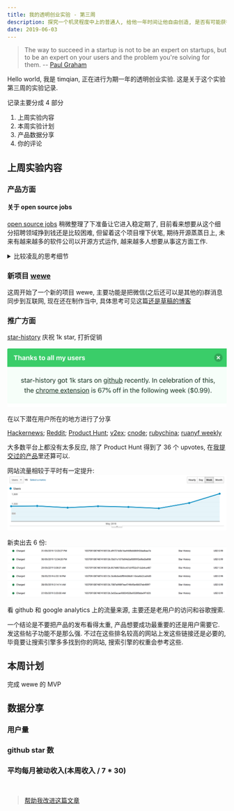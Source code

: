 ```yaml
---
title: 我的透明创业实验 - 第三周
description: 探究一个机灵程度中上的普通人, 给他一年时间让他自由创造, 是否有可能获得1000美元每月的被动收入. 
date: 2019-06-03
---
```


> The way to succeed in a startup is not to be an expert on startups, but to be an expert on your users and the problem you're solving for them. -- [Paul Graham](http://www.paulgraham.com/before.html)

Hello world, 我是 timqian, 正在进行为期一年的透明创业实验. 这是关于这个实验第三周的实验记录.

记录主要分成 4 部分
1. 上周实验内容
2. 本周实验计划
3. 产品数据分享
4. 你的评论

## 上周实验内容

### 产品方面

#### 关于 open source jobs

[open source jobs](https://github.com/t9tio/open-source-jobs) 稍微整理了下准备让它进入稳定期了, 目前看来想要从这个细分招聘领域挣到钱还是比较困难, 但留着这个项目埋下伏笔, 期待开源蒸蒸日上, 未来有越来越多的软件公司以开源方式运作, 越来越多人想要从事这方面工作. 

<details>
<summary>比较凌乱的思考细节</summary>
open-source-jobs 是开始实验的这几周所花时间最多的项目, 它的起源是大概一两个月之前收集了一张 *在招聘工程师的开源项目列表*. 意外在 [Reddit]() 得到了很多认同, 然后又看到一些小众招聘网站做的不错, 什么[瑞士码农招聘(链接找不到了)]() 之类, 做的还可以. 
我就在想, open-source-jobs 这个细分找工作市场, 总归比*瑞士码农招聘* 稍微更大众一些, 于是就想着做一个类似网站, 希望有许多人注册, 比较大的访问量. 然后那些开源组织就会想要来投放招聘广告.
于是投入了应该有 3 周时间, 做了网站. 然后还做一个 [help-wanted](https://oo.t9t.io/help-wanted) 板块, 收集 github 上 "help-wanted" tagged issue. 想着可以引流. 但是其实这个需求不是那么足, 起不到引流的作用, 反而让我不能再把这个项目称做 open-source-jobs, 换成了一个拗口, 并且不太容易通过搜索引擎搜到的名字: "open-opptunities".
所以最后我决定, 把 open-source-jobs 又改回了这个名字, 一会儿准备把 readme 也变回最初的模样: 直接列出提供工作机会的开源项目. 以最直接的方式提供用户价值. 

最后, 也发现了有人在[做类似的工作](https://www.fossjobs.net/) 已经做了有段时间, 一直只是一个未能盈利的 side project, 间接表明这个市场目前想挣到钱还是比较困难.

- 访问量不是一蹴而就的, 要有耐心
- brand 是很重要的, 从 open-source-jobs 改名为 open-opptunities, 就少了一个很重要的流量渠道: 搜索引擎, 原来 open source jobs 一下子就可以搜到, 现在搜 open opptunities, 这个词太大众了, 翻几页也找不到你的项目

</details>

### 新项目 [wewe](https://github.com/t9tio/wewe)

这周开始了一个新的项目 wewe, 主要功能是把微信(之后还可以是其他的)群消息同步到互联网, 现在还在制作当中, 具体思考可见这篇[还是草稿的博客](/drafts/wewe.html)

### 推广方面

[star-history](https://star-history.t9t.io) 庆祝 1k star, 打折促销

![](https://raw.githubusercontent.com/timqian/images/master/Screen%20Shot%202019-06-03%20at%203.01.25%20PM.png)

在以下潜在用户所在的地方进行了分享

[Hackernews](https://news.ycombinator.com/item?id=20020249); [Reddit](https://www.reddit.com/r/programming/comments/btjag9/starhistory_the_missing_star_history_graph_of/); [Product Hunt](https://www.producthunt.com/posts/star-history); [v2ex](https://www.v2ex.com/t/568062); [cnode](https://cnodejs.org/topic/5ceb95f54036f24194cf6e8e); [rubychina](https://ruby-china.org/topics/38574); [ruanyf weekly](https://github.com/ruanyf/weekly/issues/589)

大多数平台上都没有太多反应, 除了 Product Hunt 得到了 36 个 upvotes, 在[我提交过的产品](https://www.producthunt.com/@tim_qian/submitted)里还算可以.

网站流量相较于平时有一定提升:
![](https://raw.githubusercontent.com/timqian/images/master/Screen%20Shot%202019-06-03%20at%202.30.52%20PM.png)

新卖出去 6 份:
![](https://raw.githubusercontent.com/timqian/images/master/Screen%20Shot%202019-06-03%20at%2010.23.55%20AM.png)

看 github 和 google analytics 上的流量来源, 主要还是老用户的访问和谷歌搜索. 

一个结论是不要把产品的发布看得太重, 产品想要成功最重要的还是用户需要它. 发这些帖子功能不是那么强. 不过在这些排名较高的网站上发这些链接还是必要的, 毕竟要让搜索引擎多多找到你的网站, 搜索引擎的权重会参考这些. 

## 本周计划

完成 wewe 的 MVP

## 数据分享

### 用户量
<canvas id="userChart"></canvas>

### github star 数
<canvas id="starChart"></canvas>

### 平均每月被动收入(本周收入 / 7 * 30)
<canvas id="incomeChart"></canvas>

<br/>

> [帮助我改进这篇文章](https://github.com/t9tio/blog/blob/master/source/_posts/t9t-week3.md)

<script src="https://cdn.jsdelivr.net/npm/chart.js@2.8.0"></script>

<script>
var chartColors = {
	red: 'rgb(255, 99, 132)',
	orange: 'rgb(255, 159, 64)',
	yellow: 'rgb(255, 205, 86)',
	green: 'rgb(75, 192, 192)',
	blue: 'rgb(54, 162, 235)',
	purple: 'rgb(153, 102, 255)',
	grey: 'rgb(201, 203, 207)'
};
var userCtx = document.getElementById('userChart').getContext('2d');
var starCtx = document.getElementById('starChart').getContext('2d');
var incomeCtx = document.getElementById('incomeChart').getContext('2d');

new Chart(userCtx, {
    type: 'line',
    data: {
        labels: ['week 1', 'week 2', 'week 3'],
        datasets: [{
            label: 'open source jobs',
            backgroundColor: chartColors.red,
            borderColor: chartColors.red,
            fill: false,
            data: [39, 60, 62]
        },{
            label: 'tomato-pie',
            backgroundColor: chartColors.orange,
            borderColor: chartColors.orange,
            fill: false,
            data: [653, 673, 722]
        },{
            label: 'star-history 插件',
            backgroundColor: chartColors.green, 
            borderColor: chartColors.green,
            fill: false,
            data: [21, 21, 28]
        }]
    },
});

new Chart(starCtx, {
    type: 'line',
    data: {
        labels: ['week 1', 'week 2', 'week 3'],
        datasets: [{
            label: 'open source jobs',
            backgroundColor: chartColors.red,
            borderColor: chartColors.red,
            fill: false,
            data: [731, 764, 763]
        },{
            label: 'tomato-pie',
            backgroundColor: chartColors.orange,
            borderColor: chartColors.orange,
            fill: false,
            data: [107, 113, 117]
        },{
            label: 'star-history 插件',
            backgroundColor: chartColors.green, 
            borderColor: chartColors.green,
            fill: false,
            data: [921, 998, 1110]
        }]
    },
});

new Chart(incomeCtx, {
    type: 'line',
    data: {
        labels: ['week 1', 'week 2', 'week 3'],
        datasets: [{
            label: 'open opptunities',
            backgroundColor: chartColors.red,
            borderColor: chartColors.red,
            fill: false,
            data: [0, 0, 0]
        },{
            label: 'tomato-pie',
            backgroundColor: chartColors.orange,
            borderColor: chartColors.orange,
            fill: false,
            data: [0, 0, 0]
        },{
            label: 'star-history 插件',
            backgroundColor: chartColors.green, 
            borderColor: chartColors.green,
            fill: false,
            data: [0.69, 0, 5.88]
        }]
    },
});

</script>